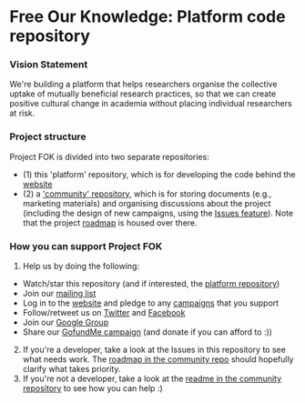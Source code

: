 # Free Our Knowledge: Platform code repository
### Vision Statement
We're building a platform that helps researchers organise the collective uptake of mutually beneficial research practices, so that we can create positive cultural change in academia without placing individual researchers at risk.

### Project structure
Project FOK is divided into two separate repositories:
* (1) this 'platform' repository, which is for developing the code behind the [website](https://www.freeourknowledge.org/)
* (2) a ['community' repository](https://github.com/FreeOurKnowledge/community), which is for storing documents (e.g., marketing materials) and organising discussions about the project (including the design of new campaigns, using the [Issues feature](https://github.com/FreeOurKnowledge/documentation/issues/new/choose)). Note that the project [roadmap](https://github.com/FreeOurKnowledge/community/blob/master/ROADMAP.md) is housed over there.

### How you can support Project FOK
1. Help us by doing the following:
  * Watch/star this repository (and if interested, the [platform repository](https://github.com/FreeOurKnowledge/platform/))
  * Join our [mailing list](http://eepurl.com/dFVBVz)
  * Log in to the [website](https://www.freeourknowledge.org/) and pledge to any [campaigns](https://www.freeourknowledge.org/#campaigns) that you support
  * Follow/retweet us on [Twitter](https://twitter.com/projectfok) and [Facebook](https://www.facebook.com/projectFOK/)  
  * Join our [Google Group](https://groups.google.com/g/free-our-knowledge-community/)
  * Share our [GofundMe campaign](gf.me/u/yvgtgg) (and donate if you can afford to :))
2. If you're a developer, take a look at the Issues in this repository to see what needs work. The [roadmap in the community repo](https://github.com/FreeOurKnowledge/community/blob/master/ROADMAP.md) should hopefully clarify what takes priority.
3. If you're not a developer, take a look at the [readme in the community repository](https://github.com/FreeOurKnowledge/community/blob/master/README.md) to see how you can help :)
